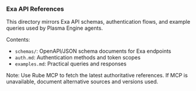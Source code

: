 ### Exa API References

This directory mirrors Exa API schemas, authentication flows, and example queries used by Plasma Engine agents.

Contents:
- `schemas/`: OpenAPI/JSON schema documents for Exa endpoints
- `auth.md`: Authentication methods and token scopes
- `examples.md`: Practical queries and responses

Note: Use Rube MCP to fetch the latest authoritative references. If MCP is unavailable, document alternative sources and versions used.

